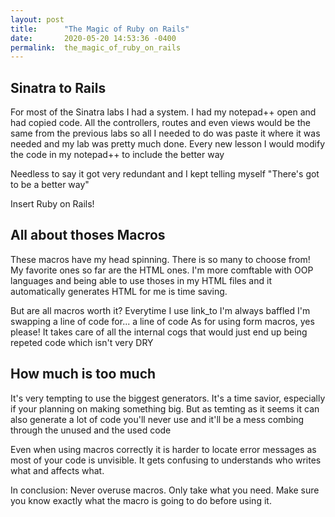 ```yaml
---
layout: post
title:      "The Magic of Ruby on Rails"
date:       2020-05-20 14:53:36 -0400
permalink:  the_magic_of_ruby_on_rails
---
```


## Sinatra to Rails
<p>For most of the Sinatra labs I had a system. I had my notepad++ open and had copied code. All the controllers, routes and even views would be the same from the previous labs so all I needed to do was paste it where it was needed and my lab was pretty much done. Every new lesson I would modify the code in my notepad++ to include the better way</p>
<p>Needless to say it got very redundant and I kept telling myself "There's got to be a better way"</p>
<p>Insert Ruby on Rails!</p>

## All about thoses Macros
<p>These macros have my head spinning. There is so many to choose from! 
My favorite ones so far are the HTML ones. I'm more comftable with OOP languages and being able to use thoses in my HTML files and it automatically generates HTML for me is time saving.</p>
<p>
But are all macros worth it? Everytime I use link_to I'm always baffled I'm swapping a line of code for... a line of code
As for using form macros, yes please! It takes care of all the internal cogs that would just end up being repeted code which isn't very DRY</p>

## How much is too much
<p>It's very tempting to use the biggest generators. It's a time savior, especially if your planning on making something big. But as temting as it seems it can also generate a lot of code you'll never use and it'll be a mess combing through the unused and the used code</p>
<p>Even when using macros correctly it is harder to locate error messages as most of your code is unvisible. It gets confusing to understands who writes what and affects what.</p>

<p>In conclusion: Never overuse macros. Only take what you need. Make sure you know exactly what the macro is going to do before using it.</p>
